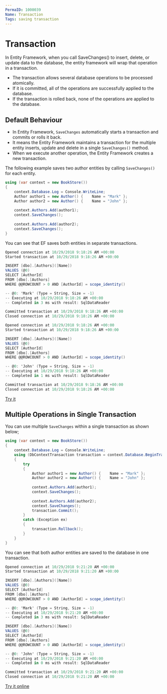 ```yaml
---
PermaID: 1000039
Name: Transaction
Tags: saving transaction
---
```


# Transaction

In Entity Framework, when you call SaveChanges() to insert, delete, or update data to the database, the entity framework will wrap that operation in a transaction. 

 - The transaction allows several database operations to be processed atomically.
 - If it is committed, all of the operations are successfully applied to the database.
 - If the transaction is rolled back, none of the operations are applied to the database.

## Default Behaviour

 - In Entity Framework, `SaveChanges` automatically starts a transaction and commits or rolls it back.
 - It means the Entity Framework maintains a transaction for the multiple entity inserts, update and delete in a single `SaveChanges()` method. 
 - When we execute another operation, the Entity Framework creates a new transaction.

The following example saves two author entities by calling `SaveChanges()` for each entity.

```csharp
using (var context = new BookStore())
{
    context.Database.Log = Console.WriteLine;
    Author author1 = new Author() {    Name = "Mark" };
    Author author2 = new Author() {    Name = "John" };
        
    context.Authors.Add(author1);
    context.SaveChanges();
    
    context.Authors.Add(author2);
    context.SaveChanges();
}
```

You can see that EF saves both entities in separate transactions.

```csharp
Opened connection at 10/29/2018 9:18:26 AM +00:00
Started transaction at 10/29/2018 9:18:26 AM +00:00

INSERT [dbo].[Authors]([Name])
VALUES (@0)
SELECT [AuthorId]
FROM [dbo].[Authors]
WHERE @@ROWCOUNT > 0 AND [AuthorId] = scope_identity()

-- @0: 'Mark' (Type = String, Size = -1)
-- Executing at 10/29/2018 9:18:26 AM +00:00
-- Completed in 3 ms with result: SqlDataReader

Committed transaction at 10/29/2018 9:18:26 AM +00:00
Closed connection at 10/29/2018 9:18:26 AM +00:00

Opened connection at 10/29/2018 9:18:26 AM +00:00
Started transaction at 10/29/2018 9:18:26 AM +00:00

INSERT [dbo].[Authors]([Name])
VALUES (@0)
SELECT [AuthorId]
FROM [dbo].[Authors]
WHERE @@ROWCOUNT > 0 AND [AuthorId] = scope_identity()

-- @0: 'John' (Type = String, Size = -1)
-- Executing at 10/29/2018 9:18:26 AM +00:00
-- Completed in 1 ms with result: SqlDataReader

Committed transaction at 10/29/2018 9:18:26 AM +00:00
Closed connection at 10/29/2018 9:18:26 AM +00:00
```

[Try it](https://dotnetfiddle.net/CeNHXv)

## Multiple Operations in Single Transaction

You can use multiple `SaveChanges` within a single transaction as shown below;

```csharp
using (var context = new BookStore())
{
    context.Database.Log = Console.WriteLine;
    using (DbContextTransaction transaction = context.Database.BeginTransaction())
    {
        try
        {
            Author author1 = new Author() {    Name = "Mark" };
            Author author2 = new Author() {    Name = "John" };
            
            context.Authors.Add(author1);
            context.SaveChanges();
            
            context.Authors.Add(author2);
            context.SaveChanges();
            transaction.Commit();
        }
        catch (Exception ex)
        {
            transaction.Rollback();
        }
    }
}
```

You can see that both author entities are saved to the database in one transaction.

```csharp
Opened connection at 10/29/2018 9:21:20 AM +00:00
Started transaction at 10/29/2018 9:21:20 AM +00:00

INSERT [dbo].[Authors]([Name])
VALUES (@0)
SELECT [AuthorId]
FROM [dbo].[Authors]
WHERE @@ROWCOUNT > 0 AND [AuthorId] = scope_identity()

-- @0: 'Mark' (Type = String, Size = -1)
-- Executing at 10/29/2018 9:21:20 AM +00:00
-- Completed in 3 ms with result: SqlDataReader

INSERT [dbo].[Authors]([Name])
VALUES (@0)
SELECT [AuthorId]
FROM [dbo].[Authors]
WHERE @@ROWCOUNT > 0 AND [AuthorId] = scope_identity()

-- @0: 'John' (Type = String, Size = -1)
-- Executing at 10/29/2018 9:21:20 AM +00:00
-- Completed in 0 ms with result: SqlDataReader

Committed transaction at 10/29/2018 9:21:20 AM +00:00
Closed connection at 10/29/2018 9:21:20 AM +00:00
```
[Try it online](https://dotnetfiddle.net/wDngnP)